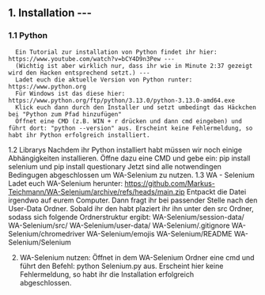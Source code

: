 ## 1. Installation ---
  ### 1.1 Python
      Ein Tutorial zur installation von Python findet ihr hier: https://www.youtube.com/watch?v=bCY4D9n3Pew ---
      (Wichtig ist aber wirklich nur, dass ihr wie in Minute 2:37 gezeigt wird den Hacken entsprechend setzt.) ---
      Ladet euch die aktuelle Version von Python runter: https://www.python.org
      Für Windows ist das diese hier: https://www.python.org/ftp/python/3.13.0/python-3.13.0-amd64.exe
      Klick euch dann durch den Installer und setzt umbedingt das Häckchen bei "Python zum Pfad hinzufügen"
      Öffnet eine CMD (z.B. WIN + r drücken und dann cmd eingeben) und führt dort: "python --version" aus. Erscheint keine Fehlermeldung, so habt ihr Python erfolgreich installiert.
  1.2 Librarys
      Nachdem ihr Python installiert habt müssen wir noch einige Abhängigkeiten installieren. Öffne dazu eine CMD und gebe ein:
         pip install selenium
      und
         pip install questionary
      Jetzt sind alle notwendingen Bedingugen abgeschlossen um WA-Selenium zu nutzen.
  1.3 WA - Selenium
      Ladet euch WA-Selenium herunter: https://github.com/Markus-Teichmann/WA-Selenium/archive/refs/heads/main.zip
      Entpackt die Datei irgendwo auf eurem Computer. Dann fragt ihr bei passender Stelle nach den User-Data Ordner. Sobald ihr den habt plaziert ihr ihn unter den src Ordner, sodass sich folgende Ordnerstruktur ergibt:
      WA-Selenium/session-data/
      WA-Selenium/src/
      WA-Selenium/user-data/
      WA-Selenium/.gitignore
      WA-Selenium/chromedriver
      WA-Selenium/emojis
      WA-Selenium/README
      WA-Selenium/Selenium

2. WA-Selenium nutzen:
   Öffnet in dem WA-Selenium Ordner eine cmd und führt den Befehl:
      python Selenium.py
   aus. Erscheint hier keine Fehlermeldung, so habt ihr die Installation erfolgreich       
   abgeschlossen.
